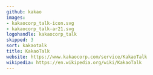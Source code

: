 ```yaml
---
github: kakao
images:
- kakaocorp_talk-icon.svg
- kakaocorp_talk-ar21.svg
logohandle: kakaocorp_talk
skipped: 3
sort: kakaotalk
title: KakaoTalk
website: https://www.kakaocorp.com/service/KakaoTalk
wikipedia: https://en.wikipedia.org/wiki/KakaoTalk
---
```

